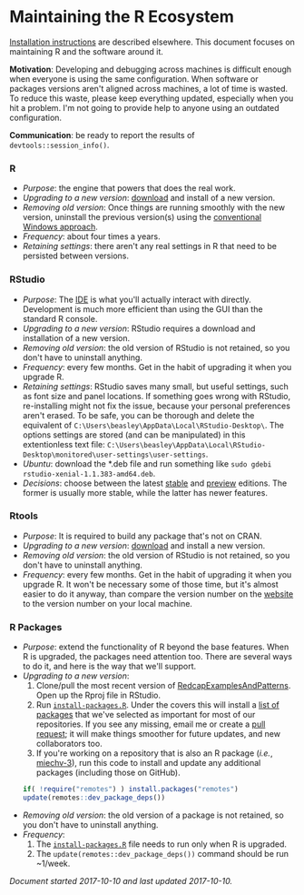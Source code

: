 Maintaining the R Ecosystem
======================================

[Installation instructions](https://github.com/OuhscBbmc/RedcapExamplesAndPatterns/blob/master/DocumentationGlobal/ResourcesInstallation.md) are described elsewhere.  This document focuses on maintaining R and the software around it.

**Motivation**: 
Developing and debugging across machines is difficult enough when everyone is using the same configuration.  When software or packages versions aren't aligned across machines, a lot of time is wasted.  To reduce this waste, please keep  everything updated, especially when you hit a problem.  I'm not going to provide help to anyone using an outdated configuration.

**Communication**: be ready to report the results of `devtools::session_info()`.

### R 
* *Purpose*: the engine that powers that does the real work.
* *Upgrading to a new version*: [download](https://cran.rstudio.com/bin/windows/base/rpatched.html) and install of a new version.  
* *Removing old version*: Once things are running smoothly with the new version, uninstall the previous version(s) using the [conventional Windows approach](https://support.microsoft.com/en-us/help/2601726).
* *Frequency*: about four times a years.
* *Retaining settings*: there aren't any real settings in R that need to be persisted between versions.

### RStudio
* *Purpose*: The [IDE](https://en.wikipedia.org/wiki/Integrated_development_environment) is what you'll actually interact with directly.  Development is much more efficient than using the GUI than the standard R console.
* *Upgrading to a new version*: RStudio requires a download and installation of a new version.  
* *Removing old version*: the old version of RStudio is not retained, so you don't have to uninstall anything.  
* *Frequency*: every few months.  Get in the habit of upgrading it when you upgrade R. 
* *Retaining settings*: RStudio saves many small, but useful settings, such as font size and panel locations. If something goes wrong with RStudio, re-installing might not fix the issue, because your personal preferences aren't erased. To be safe, you can be thorough and delete the equivalent of `C:\Users\beasley\AppData\Local\RStudio-Desktop\`. The options settings are stored (and can be manipulated) in this extentionless text file: `C:\Users\beasley\AppData\Local\RStudio-Desktop\monitored\user-settings\user-settings`.
* *Ubuntu*: download the *.deb file and run something like `sudo gdebi rstudio-xenial-1.1.383-amd64.deb`. 
* *Decisions*: choose between the latest [stable](https://www.rstudio.com/products/rstudio/download/) and [preview](https://www.rstudio.com/products/rstudio/download/preview/) editions.  The former is usually more stable, while the latter has newer features.


### Rtools
* *Purpose*: It is required to build any package that's not on CRAN.
* *Upgrading to a new version*: [download](https://cran.r-project.org/bin/windows/Rtools/) and install a new version.
* *Removing old version*: the old version of RStudio is not retained, so you don't have to uninstall anything.  
* *Frequency*: every few months.  Get in the habit of upgrading it when you upgrade R.  It won't be necessary some of those time, but it's almost easier to do it anyway, than compare the version number on the [website](https://cran.r-project.org/bin/windows/Rtools/VERSION.txt) to the version number on your local machine.

### R Packages
* *Purpose*: extend the functionality of R beyond the base features.  When R is upgraded, the packages need attention too.  There are several ways to do it, and here is the way that we'll support.
* *Upgrading to a new version*:
    1. Clone/pull the most recent version of [RedcapExamplesAndPatterns](https://github.com/OuhscBbmc/RedcapExamplesAndPatterns/).  Open up the Rproj file in RStudio.
    1. Run [`install-packages.R`](https://github.com/OuhscBbmc/RedcapExamplesAndPatterns/blob/master/utility/install-packages.R).  Under the covers this will install a [list of packages](https://github.com/OuhscBbmc/RedcapExamplesAndPatterns/blob/master/utility/package-dependency-list.csv) that we've selected as important for most of our repositories.  If you see any missing, email me or create a [pull request](https://github.com/OuhscBbmc/RedcapExamplesAndPatterns/pulls); it will make things smoother for future updates, and new collaborators too.
    1. If you're working on a repository that is also an R package (*i.e.*, [miechv-3](https://github.com/OuhscBbmc/miechv-3)), run this code to install and update any additional packages (including those on GitHub).
    ```r
    if( !require("remotes") ) install.packages("remotes")
    update(remotes::dev_package_deps())
    ```
* *Removing old version*: the old version of a package is not retained, so you don't have to uninstall anything.      
* *Frequency*: 
    1. The [`install-packages.R`](https://github.com/OuhscBbmc/RedcapExamplesAndPatterns/blob/master/utility/install-packages.R) file needs to run only when R is upgraded.
    1. The `update(remotes::dev_package_deps())` command should be run ~1/week.

*Document started 2017-10-10 and last updated 2017-10-10.*
